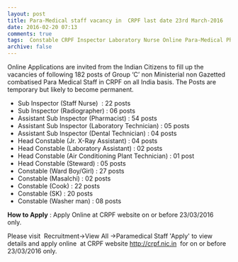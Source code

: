 ```yaml
---
layout: post
title: Para-Medical staff vacancy in  CRPF last date 23rd March-2016   
date: 2016-02-20 07:13
comments: true
tags:  Constable CRPF Inspector Laboratory Nurse Online Para-Medical Pharmacist Police Radiographer Technician 
archive: false
---
```

Online Applications are invited from the Indian Citizens to fill up the vacancies of following 182 posts of Group ‘C’ non Ministerial non Gazetted combatised Para Medical Staff in CRPF on all India basis. The Posts are temporary but likely to become permanent.

- Sub Inspector (Staff Nurse)  : 22 posts 
- Sub Inspector (Radiographer) : 06 posts 
- Assistant Sub Inspector (Pharmacist) : 54 posts
- Assistant Sub Inspector (Laboratory Technician) : 05 posts 
- Assistant Sub Inspector (Dental Technician) : 04 posts   
- Head Constable (Jr. X-Ray Assistant) : 04 posts 
- Head Constable (Laboratory Assistant) : 02 posts
- Head Constable (Air Conditioning Plant Technician) : 01 post
- Head Constable (Steward) : 05 posts  
- Constable (Ward Boy/Girl) : 27 posts 
- Constable (Masalchi) : 02 posts
- Constable (Cook) : 22 posts
- Constable (SK) : 20 posts
- Constable (Washer man) : 08 posts  


**How to Apply** : Apply Online at CRPF website on or before 23/03/2016 only.    


Please visit  Recruitment->View All ->Paramedical Staff 'Apply' to view details and apply online  at CRPF website <http://crpf.nic.in>  for on or before 23/03/2016 only.   



